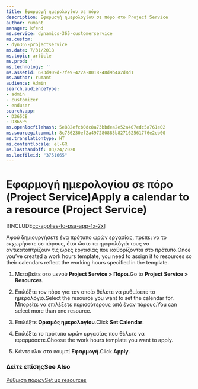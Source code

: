 ```yaml
---
title: Εφαρμογή ημερολογίου σε πόρο
description: Εφαρμογή ημερολογίου σε πόρο στο Project Service
author: rumant
manager: kfend
ms.service: dynamics-365-customerservice
ms.custom:
- dyn365-projectservice
ms.date: 7/31/2018
ms.topic: article
ms.prod: ''
ms.technology: ''
ms.assetid: 683d909d-7fe9-422a-8018-48d9b4a2d8d1
ms.author: rumant
audience: Admin
search.audienceType:
- admin
- customizer
- enduser
search.app:
- D365CE
- D365PS
ms.openlocfilehash: 5e882efcb0dc8a73bbdea2e52a407edc5a761e02
ms.sourcegitcommit: 8c786230ef2a497280885b827162561776e2eb00
ms.translationtype: HT
ms.contentlocale: el-GR
ms.lasthandoff: 03/24/2020
ms.locfileid: "3751665"
---
```

# <a name="apply-a-calendar-to-a-resource-project-service"></a><span data-ttu-id="f2443-103">Εφαρμογή ημερολογίου σε πόρο (Project Service)</span><span class="sxs-lookup"><span data-stu-id="f2443-103">Apply a calendar to a resource (Project Service)</span></span>

[!INCLUDE[cc-applies-to-psa-app-1x-2x](../includes/cc-applies-to-psa-app-1x-2x.md)]

<span data-ttu-id="f2443-104">Αφού δημιουργήσετε ένα πρότυπο ωρών εργασίας, πρέπει να το εκχωρήσετε σε πόρους, έτσι ώστε τα ημερολόγιά τους να αντικατοπτρίζουν τις ώρες εργασίας που καθορίζονται στο πρότυπο.</span><span class="sxs-lookup"><span data-stu-id="f2443-104">Once you’ve created a work hours template, you need to assign it to resources so their calendars reflect the working hours specified in the template.</span></span>  
  
1.  <span data-ttu-id="f2443-105">Μεταβείτε στο μενού **Project Service > Πόροι**.</span><span class="sxs-lookup"><span data-stu-id="f2443-105">Go to **Project Service > Resources**.</span></span>  
  
2.  <span data-ttu-id="f2443-106">Επιλέξτε τον πόρο για τον οποίο θέλετε να ρυθμίσετε το ημερολόγιο.</span><span class="sxs-lookup"><span data-stu-id="f2443-106">Select the resource you want to set the calendar for.</span></span> <span data-ttu-id="f2443-107">Μπορείτε να επιλέξετε περισσότερους από έναν πόρους.</span><span class="sxs-lookup"><span data-stu-id="f2443-107">You can select more than one resource.</span></span>  
  
3.  <span data-ttu-id="f2443-108">Επιλέξτε **Ορισμός ημερολογίου**.</span><span class="sxs-lookup"><span data-stu-id="f2443-108">Click **Set Calendar**.</span></span>  
  
4.  <span data-ttu-id="f2443-109">Επιλέξτε το πρότυπο ωρών εργασίας που θέλετε να εφαρμόσετε.</span><span class="sxs-lookup"><span data-stu-id="f2443-109">Choose the work hours template you want to apply.</span></span>  
  
5.  <span data-ttu-id="f2443-110">Κάντε κλικ στο κουμπί **Εφαρμογή**.</span><span class="sxs-lookup"><span data-stu-id="f2443-110">Click **Apply**.</span></span>  
  
### <a name="see-also"></a><span data-ttu-id="f2443-111">Δείτε επίσης</span><span class="sxs-lookup"><span data-stu-id="f2443-111">See Also</span></span>  
 [<span data-ttu-id="f2443-112">Ρύθμιση πόρων</span><span class="sxs-lookup"><span data-stu-id="f2443-112">Set up resources</span></span>](../project-service/set-up-resources.md)
